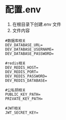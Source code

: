 # 配置.env

1. 在根目录下创建.env 文件
2. 文件内容

```
#数据库相关
DEV_DATABASE_URL=
DEV_DATABASE_USERNAME=
DEV_DATABASE_PASSWORD=

#redis相关
DEV_REDIS_HOST=
DEV_REDIS_PORT=
DEV_REDIS_PASSWORD=
DEV_REDIS_DATABASE=

#公私钥相关
PUBLIC_KEY_PATH=
PRIVATE_KEY_PATH=

#JWT相关
JWT_SECRET_KEY=
```

